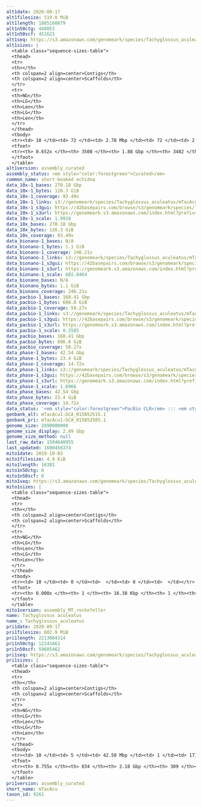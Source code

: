 ```yaml
---
alt1date: 2020-09-17
alt1filesize: 519.0 MiB
alt1length: 1885160879
alt1n50ctg: 448053
alt1n50scf: 451621
alt1seq: https://s3.amazonaws.com/genomeark/species/Tachyglossus_aculeatus/mTacAcu1/assembly_curated/mTacAcu1.alt.cur.20200917.fasta.gz
alt1sizes: |
  <table class="sequence-sizes-table">
  <thead>
  <tr>
  <th></th>
  <th colspan=2 align=center>Contigs</th>
  <th colspan=2 align=center>Scaffolds</th>
  </tr>
  <tr>
  <th>NG</th>
  <th>LG</th>
  <th>Len</th>
  <th>LG</th>
  <th>Len</th>
  </tr>
  </thead>
  <tbody>
  <tr><td> 10 </td><td> 72 </td><td> 2.78 Mbp </td><td> 72 </td><td> 2.78 Mbp </td></tr>  <tr><td> 20 </td><td> 212 </td><td> 1.65 Mbp </td><td> 212 </td><td> 1.65 Mbp </td></tr>  <tr><td> 30 </td><td> 434 </td><td> 1.06 Mbp </td><td> 434 </td><td> 1.07 Mbp </td></tr>  <tr><td> 40 </td><td> 778 </td><td> 0.69 Mbp </td><td> 774 </td><td> 0.69 Mbp </td></tr>  <tr style="background-color:#cccccc;"><td> 50 </td><td> 1296 </td><td> 448.05 Kbp </td><td> 1289 </td><td> 451.62 Kbp </td></tr>  <tr><td> 60 </td><td> 2191 </td><td> 217.19 Kbp </td><td> 2176 </td><td> 219.51 Kbp </td></tr>  <tr><td> 70 </td><td> 0 </td><td>  </td><td> 0 </td><td>  </td></tr>  <tr><td> 80 </td><td> 0 </td><td>  </td><td> 0 </td><td>  </td></tr>  <tr><td> 90 </td><td> 0 </td><td>  </td><td> 0 </td><td>  </td></tr>  <tr><td> 100 </td><td> 0 </td><td>  </td><td> 0 </td><td>  </td></tr>  </tbody>
  <tfoot>
  <tr><th> 0.652x </th><th> 3508 </th><th> 1.88 Gbp </th><th> 3482 </th><th> 1.89 Gbp </th></tr>
  </tfoot>
  </table>
alt1version: assembly_curated
assembly_status: <em style="color:forestgreen">Curated</em>
common_name: short-beaked echidna
data_10x-1_bases: 270.18 Gbp
data_10x-1_bytes: 126.3 GiB
data_10x-1_coverage: 93.49x
data_10x-1_links: s3://genomeark/species/Tachyglossus_aculeatus/mTacAcu1/genomic_data/10x/<br>
data_10x-1_s3gui: https://42basepairs.com/browse/s3/genomeark/species/Tachyglossus_aculeatus/mTacAcu1/genomic_data/10x/
data_10x-1_s3url: https://genomeark.s3.amazonaws.com/index.html?prefix=species/Tachyglossus_aculeatus/mTacAcu1/genomic_data/10x/
data_10x-1_scale: 1.9918
data_10x_bases: 270.18 Gbp
data_10x_bytes: 126.3 GiB
data_10x_coverage: 93.49x
data_bionano-1_bases: N/A
data_bionano-1_bytes: 1.1 GiB
data_bionano-1_coverage: 246.21x
data_bionano-1_links: s3://genomeark/species/Tachyglossus_aculeatus/mTacAcu1/genomic_data/bionano/<br>
data_bionano-1_s3gui: https://42basepairs.com/browse/s3/genomeark/species/Tachyglossus_aculeatus/mTacAcu1/genomic_data/bionano/
data_bionano-1_s3url: https://genomeark.s3.amazonaws.com/index.html?prefix=species/Tachyglossus_aculeatus/mTacAcu1/genomic_data/bionano/
data_bionano-1_scale: 602.8464
data_bionano_bases: N/A
data_bionano_bytes: 1.1 GiB
data_bionano_coverage: 246.21x
data_pacbio-1_bases: 168.41 Gbp
data_pacbio-1_bytes: 606.8 GiB
data_pacbio-1_coverage: 58.27x
data_pacbio-1_links: s3://genomeark/species/Tachyglossus_aculeatus/mTacAcu1/genomic_data/pacbio/<br>
data_pacbio-1_s3gui: https://42basepairs.com/browse/s3/genomeark/species/Tachyglossus_aculeatus/mTacAcu1/genomic_data/pacbio/
data_pacbio-1_s3url: https://genomeark.s3.amazonaws.com/index.html?prefix=species/Tachyglossus_aculeatus/mTacAcu1/genomic_data/pacbio/
data_pacbio-1_scale: 0.2585
data_pacbio_bases: 168.41 Gbp
data_pacbio_bytes: 606.8 GiB
data_pacbio_coverage: 58.27x
data_phase-1_bases: 42.54 Gbp
data_phase-1_bytes: 23.4 GiB
data_phase-1_coverage: 14.72x
data_phase-1_links: s3://genomeark/species/Tachyglossus_aculeatus/mTacAcu1/genomic_data/phase/<br>
data_phase-1_s3gui: https://42basepairs.com/browse/s3/genomeark/species/Tachyglossus_aculeatus/mTacAcu1/genomic_data/phase/
data_phase-1_s3url: https://genomeark.s3.amazonaws.com/index.html?prefix=species/Tachyglossus_aculeatus/mTacAcu1/genomic_data/phase/
data_phase-1_scale: 1.6966
data_phase_bases: 42.54 Gbp
data_phase_bytes: 23.4 GiB
data_phase_coverage: 14.72x
data_status: '<em style="color:forestgreen">PacBio CLR</em> ::: <em style="color:forestgreen">10x</em> ::: <em style="color:forestgreen">Phase</em>'
genbank_alt: mTacAcu1:GCA_015852515.1
genbank_pri: mTacAcu1:GCA_015852505.1
genome_size: 2890000000
genome_size_display: 2.89 Gbp
genome_size_method: null
last_raw_data: 1584648955
last_updated: 1600456374
mito1date: 2019-10-03
mito1filesize: 4.9 KiB
mito1length: 16381
mito1n50ctg: 0
mito1n50scf: 0
mito1seq: https://s3.amazonaws.com/genomeark/species/Tachyglossus_aculeatus/mTacAcu1/assembly_MT_rockefeller/mTacAcu1.MT.20191003.fasta.gz
mito1sizes: |
  <table class="sequence-sizes-table">
  <thead>
  <tr>
  <th></th>
  <th colspan=2 align=center>Contigs</th>
  <th colspan=2 align=center>Scaffolds</th>
  </tr>
  <tr>
  <th>NG</th>
  <th>LG</th>
  <th>Len</th>
  <th>LG</th>
  <th>Len</th>
  </tr>
  </thead>
  <tbody>
  <tr><td> 10 </td><td> 0 </td><td>  </td><td> 0 </td><td>  </td></tr>  <tr><td> 20 </td><td> 0 </td><td>  </td><td> 0 </td><td>  </td></tr>  <tr><td> 30 </td><td> 0 </td><td>  </td><td> 0 </td><td>  </td></tr>  <tr><td> 40 </td><td> 0 </td><td>  </td><td> 0 </td><td>  </td></tr>  <tr style="background-color:#cccccc;"><td> 50 </td><td> 0 </td><td style="background-color:#ff8888;">  </td><td> 0 </td><td style="background-color:#ff8888;">  </td></tr>  <tr><td> 60 </td><td> 0 </td><td>  </td><td> 0 </td><td>  </td></tr>  <tr><td> 70 </td><td> 0 </td><td>  </td><td> 0 </td><td>  </td></tr>  <tr><td> 80 </td><td> 0 </td><td>  </td><td> 0 </td><td>  </td></tr>  <tr><td> 90 </td><td> 0 </td><td>  </td><td> 0 </td><td>  </td></tr>  <tr><td> 100 </td><td> 0 </td><td>  </td><td> 0 </td><td>  </td></tr>  </tbody>
  <tfoot>
  <tr><th> 0.000x </th><th> 1 </th><th> 16.38 Kbp </th><th> 1 </th><th> 16.38 Kbp </th></tr>
  </tfoot>
  </table>
mito1version: assembly_MT_rockefeller
name: Tachyglossus aculeatus
name_: Tachyglossus_aculeatus
pri1date: 2020-09-17
pri1filesize: 602.9 MiB
pri1length: 2213004314
pri1n50ctg: 12243461
pri1n50scf: 59605462
pri1seq: https://s3.amazonaws.com/genomeark/species/Tachyglossus_aculeatus/mTacAcu1/assembly_curated/mTacAcu1.pri.cur.20200917.fasta.gz
pri1sizes: |
  <table class="sequence-sizes-table">
  <thead>
  <tr>
  <th></th>
  <th colspan=2 align=center>Contigs</th>
  <th colspan=2 align=center>Scaffolds</th>
  </tr>
  <tr>
  <th>NG</th>
  <th>LG</th>
  <th>Len</th>
  <th>LG</th>
  <th>Len</th>
  </tr>
  </thead>
  <tbody>
  <tr><td> 10 </td><td> 5 </td><td> 42.50 Mbp </td><td> 1 </td><td> 171.48 Mbp </td></tr>  <tr><td> 20 </td><td> 14 </td><td> 29.89 Mbp </td><td> 3 </td><td> 136.33 Mbp </td></tr>  <tr><td> 30 </td><td> 25 </td><td> 23.47 Mbp </td><td> 6 </td><td> 84.22 Mbp </td></tr>  <tr><td> 40 </td><td> 38 </td><td> 19.15 Mbp </td><td> 10 </td><td> 63.38 Mbp </td></tr>  <tr style="background-color:#cccccc;"><td> 50 </td><td> 57 </td><td style="background-color:#88ff88;"> 12.24 Mbp </td><td> 15 </td><td style="background-color:#88ff88;"> 59.61 Mbp </td></tr>  <tr><td> 60 </td><td> 87 </td><td> 6.65 Mbp </td><td> 21 </td><td> 40.09 Mbp </td></tr>  <tr><td> 70 </td><td> 177 </td><td> 1.42 Mbp </td><td> 31 </td><td> 17.06 Mbp </td></tr>  <tr><td> 80 </td><td> 0 </td><td>  </td><td> 0 </td><td>  </td></tr>  <tr><td> 90 </td><td> 0 </td><td>  </td><td> 0 </td><td>  </td></tr>  <tr><td> 100 </td><td> 0 </td><td>  </td><td> 0 </td><td>  </td></tr>  </tbody>
  <tfoot>
  <tr><th> 0.755x </th><th> 834 </th><th> 2.18 Gbp </th><th> 309 </th><th> 2.21 Gbp </th></tr>
  </tfoot>
  </table>
pri1version: assembly_curated
short_name: mTacAcu
taxon_id: 9261
---
```

